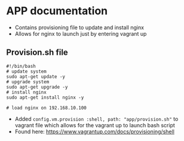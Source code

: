 # APP documentation
- Contains provisioning file to update and install nginx
- Allows for nginx to launch just by entering vagrant up
## Provision.sh file
```
#!/bin/bash
# update system
sudo apt-get update -y
# upgrade system
sudo apt-get upgrade -y
# install nginx
sudo apt-get install nginx -y

# load nginx on 192.168.10.100
```
- Added ```config.vm.provision :shell, path: "app/provision.sh"``` to vagrant file which allows for the vagrant up to launch bash script
- Found here: https://www.vagrantup.com/docs/provisioning/shell